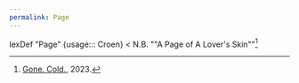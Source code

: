 ```yaml
---
permalink: Page
---
```

lexDef "Page" {usage::: Croen} < N.B. ""A Page of A Lover's Skin""[^PageCroen]

[^PageCroen]: [Gone. Cold.](https://cr-ux.github.io/thejournalsofariadne/), 2023.[^i]
[^i]: [[Institutional Access]]


